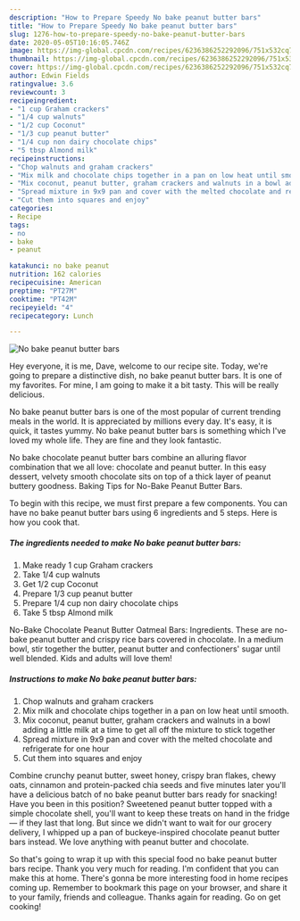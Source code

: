 ```yaml
---
description: "How to Prepare Speedy No bake peanut butter bars"
title: "How to Prepare Speedy No bake peanut butter bars"
slug: 1276-how-to-prepare-speedy-no-bake-peanut-butter-bars
date: 2020-05-05T10:16:05.746Z
image: https://img-global.cpcdn.com/recipes/6236386252292096/751x532cq70/no-bake-peanut-butter-bars-recipe-main-photo.jpg
thumbnail: https://img-global.cpcdn.com/recipes/6236386252292096/751x532cq70/no-bake-peanut-butter-bars-recipe-main-photo.jpg
cover: https://img-global.cpcdn.com/recipes/6236386252292096/751x532cq70/no-bake-peanut-butter-bars-recipe-main-photo.jpg
author: Edwin Fields
ratingvalue: 3.6
reviewcount: 3
recipeingredient:
- "1 cup Graham crackers"
- "1/4 cup walnuts"
- "1/2 cup Coconut"
- "1/3 cup peanut butter"
- "1/4 cup non dairy chocolate chips"
- "5 tbsp Almond milk"
recipeinstructions:
- "Chop walnuts and graham crackers"
- "Mix milk and chocolate chips together in a pan on low heat until smooth."
- "Mix coconut, peanut butter, graham crackers and walnuts in a bowl adding a little milk at a time to get all off the mixture to stick together"
- "Spread mixture in 9x9 pan and cover with the melted chocolate and refrigerate for one hour"
- "Cut them into squares and enjoy"
categories:
- Recipe
tags:
- no
- bake
- peanut

katakunci: no bake peanut 
nutrition: 162 calories
recipecuisine: American
preptime: "PT27M"
cooktime: "PT42M"
recipeyield: "4"
recipecategory: Lunch

---
```



![No bake peanut butter bars](https://img-global.cpcdn.com/recipes/6236386252292096/751x532cq70/no-bake-peanut-butter-bars-recipe-main-photo.jpg)

Hey everyone, it is me, Dave, welcome to our recipe site. Today, we're going to prepare a distinctive dish, no bake peanut butter bars. It is one of my favorites. For mine, I am going to make it a bit tasty. This will be really delicious.

No bake peanut butter bars is one of the most popular of current trending meals in the world. It is appreciated by millions every day. It's easy, it is quick, it tastes yummy. No bake peanut butter bars is something which I've loved my whole life. They are fine and they look fantastic.

No bake chocolate peanut butter bars combine an alluring flavor combination that we all love: chocolate and peanut butter. In this easy dessert, velvety smooth chocolate sits on top of a thick layer of peanut buttery goodness. Baking Tips for No-Bake Peanut Butter Bars.


To begin with this recipe, we must first prepare a few components. You can have no bake peanut butter bars using 6 ingredients and 5 steps. Here is how you cook that.

<!--inarticleads1-->

##### The ingredients needed to make No bake peanut butter bars:

1. Make ready 1 cup Graham crackers
1. Take 1/4 cup walnuts
1. Get 1/2 cup Coconut
1. Prepare 1/3 cup peanut butter
1. Prepare 1/4 cup non dairy chocolate chips
1. Take 5 tbsp Almond milk


No-Bake Chocolate Peanut Butter Oatmeal Bars: Ingredients. These are no-bake peanut butter and crispy rice bars covered in chocolate. In a medium bowl, stir together the butter, peanut butter and confectioners&#39; sugar until well blended. Kids and adults will love them! 

<!--inarticleads2-->

##### Instructions to make No bake peanut butter bars:

1. Chop walnuts and graham crackers
1. Mix milk and chocolate chips together in a pan on low heat until smooth.
1. Mix coconut, peanut butter, graham crackers and walnuts in a bowl adding a little milk at a time to get all off the mixture to stick together
1. Spread mixture in 9x9 pan and cover with the melted chocolate and refrigerate for one hour
1. Cut them into squares and enjoy


Combine crunchy peanut butter, sweet honey, crispy bran flakes, chewy oats, cinnamon and protein-packed chia seeds and five minutes later you&#39;ll have a delicious batch of no bake peanut butter bars ready for snacking! Have you been in this position? Sweetened peanut butter topped with a simple chocolate shell, you&#39;ll want to keep these treats on hand in the fridge — if they last that long. But since we didn&#39;t want to wait for our grocery delivery, I whipped up a pan of buckeye-inspired chocolate peanut butter bars instead. We love anything with peanut butter and chocolate. 

So that's going to wrap it up with this special food no bake peanut butter bars recipe. Thank you very much for reading. I'm confident that you can make this at home. There's gonna be more interesting food in home recipes coming up. Remember to bookmark this page on your browser, and share it to your family, friends and colleague. Thanks again for reading. Go on get cooking!
